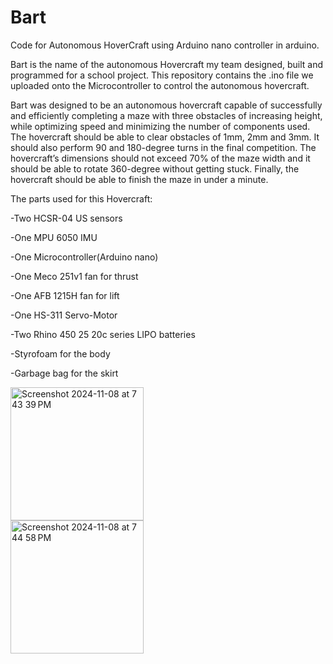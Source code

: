 # Bart
Code for Autonomous HoverCraft using Arduino nano controller in arduino.

Bart is the name of the autonomous Hovercraft my team designed, built and programmed for a school project.
This repository contains the .ino file we uploaded onto the Microcontroller to control the autonomous hovercraft.




Bart was designed to be an autonomous hovercraft capable of successfully and efficiently completing a maze with three obstacles of increasing height, while optimizing speed and
minimizing the number of components used. The hovercraft should be able to clear obstacles of 1mm, 2mm and 3mm. It should also perform 90 and 180-degree turns in the final
competition. The hovercraft’s dimensions should not exceed 70% of the maze width and it should be able to rotate 360-degree without getting stuck. Finally, the hovercraft should be
able to finish the maze in under a minute.

The parts used for this Hovercraft:
  
  -Two HCSR-04 US sensors

  -One MPU 6050 IMU

  -One Microcontroller(Arduino nano)

  -One Meco 251v1 fan for thrust

  -One AFB 1215H fan for lift

  -One HS-311 Servo-Motor

  -Two Rhino 450 25 20c series LIPO batteries

  -Styrofoam for the body

  -Garbage bag for the skirt

<img width="213" alt="Screenshot 2024-11-08 at 7 43 39 PM" src="https://github.com/user-attachments/assets/c6e60d74-6071-465d-922f-45f6ee29a1dc">

<br/>

  
<img width="213" alt="Screenshot 2024-11-08 at 7 44 58 PM" src="https://github.com/user-attachments/assets/308187eb-2e7e-494a-babc-90eadd511314">




  
